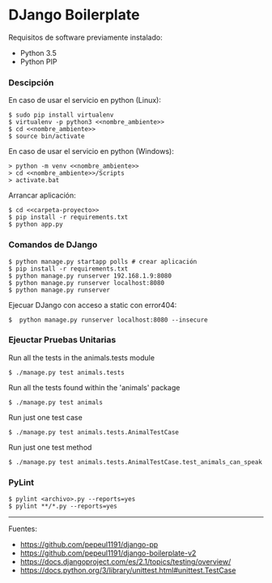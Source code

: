# DJango Boilerplate

Requisitos de software previamente instalado:

+ Python 3.5
+ Python PIP

### Descipción

En caso de usar el servicio en python (Linux):

    $ sudo pip install virtualenv
    $ virtualenv -p python3 <<nombre_ambiente>>
    $ cd <<nombre_ambiente>>
    $ source bin/activate

En caso de usar el servicio en python (Windows):

    > python -m venv <<nombre_ambiente>>
    > cd <<nombre_ambiente>>/Scripts
    > activate.bat

Arrancar aplicación:

    $ cd <<carpeta-proyecto>>
    $ pip install -r requirements.txt
    $ python app.py

### Comandos de DJango

    $ python manage.py startapp polls # crear aplicación
    $ pip install -r requirements.txt
    $ python manage.py runserver 192.168.1.9:8080
    $ python manage.py runserver localhost:8080
    $ python manage.py runserver

Ejecuar DJango con acceso a static con error404:

    $  python manage.py runserver localhost:8080 --insecure

### Ejeuctar Pruebas Unitarias

Run all the tests in the animals.tests module

    $ ./manage.py test animals.tests

Run all the tests found within the 'animals' package

    $ ./manage.py test animals

Run just one test case

    $ ./manage.py test animals.tests.AnimalTestCase

Run just one test method

    $ ./manage.py test animals.tests.AnimalTestCase.test_animals_can_speak


### PyLint

    $ pylint <archivo>.py --reports=yes
    $ pylint **/*.py --reports=yes

---

Fuentes:

+ https://github.com/pepeul1191/django-pp
+ https://github.com/pepeul1191/django-boilerplate-v2
+ https://docs.djangoproject.com/es/2.1/topics/testing/overview/
+ https://docs.python.org/3/library/unittest.html#unittest.TestCase
